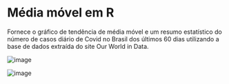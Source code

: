 # Média móvel em R

Fornece o gráfico de tendência de média móvel e um resumo estatístico do número de casos diário de Covid no Brasil dos últimos 60 dias utilizando a base de dados extraída do site Our World in Data.

![image](https://user-images.githubusercontent.com/25599308/209269910-ce0699b3-cabc-4cdb-a6d3-a6aef3125854.png)

![image](https://user-images.githubusercontent.com/25599308/209269928-a770ec0f-baa3-4f45-b7d3-86991ded0419.png)

